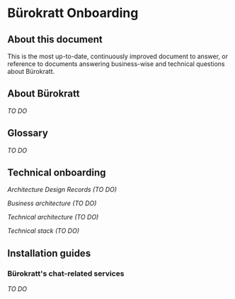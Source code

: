 # Bürokratt Onboarding

## About this document
This is the most up-to-date, continuously improved document to answer, or reference to documents answering business-wise and technical questions about Bürokratt.

## About Bürokratt
_TO DO_

## Glossary
_TO DO_

## Technical onboarding
_Architecture Design Records (TO DO)_

_Business architecture (TO DO)_

_Technical architecture (TO DO)_

_Technical stack (TO DO)_

## Installation guides
### Bürokratt's chat-related services
_TO DO_
